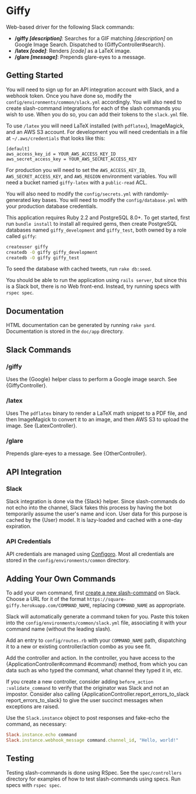 Giffy
=====

Web-based driver for the following Slack commands:

* **/giffy _[description]_**: Searches for a GIF matching _[description]_ on
  Google Image Search. Dispatched to {GiffyController#search}.
* **/latex _[code]_**: Renders _[code]_ as a LaTeX image.
* **/glare _[message]_**: Prepends glare-eyes to a message.

Getting Started
---------------

You will need to sign up for an API integration account with Slack, and a
webhook token. Once you have done so, modify the
`config/environments/common/slack.yml` accordingly. You will also need to create
slash-command integrations for each of the slash commands you wish to use. When
you do so, you can add their tokens to the `slack.yml` file.

To use `/latex` you will need LaTeX installed (with `pdflatex`), ImageMagick,
and an AWS S3 account. For development you will need credentials in a file at
`~/.aws/credentials` that looks like this:

````
[default]
aws_access_key_id = YOUR_AWS_ACCESS_KEY_ID
aws_secret_access_key = YOUR_AWS_SECRET_ACCESS_KEY
````

For production you will need to set the `AWS_ACCESS_KEY_ID`,
`AWS_SECRET_ACCESS_KEY`, and `AWS_REGION` environment variables. You will need
a bucket named `giffy-latex` with a `public-read` ACL.

You will also need to modify the `config/secrets.yml` with randomly-generated
key bases. You will need to modify the `config/database.yml` with your
production database credentials.

This application requires Ruby 2.2 and PostgreSQL 8.0+. To get started, first
run `bundle install` to install all required gems, then create PostgreSQL
databases named `giffy_development` and `giffy_test`, both owned by a role
called `giffy`:

```` sh
createuser giffy
createdb -O giffy giffy_development
createdb -O giffy giffy_test
````

To seed the database with cached tweets, run `rake db:seed`.

You should be able to run the application using `rails server`, but since this
is a Slack bot, there is no Web front-end. Instead, try running specs with
`rspec spec`.

Documentation
-------------

HTML documentation can be generated by running `rake yard`. Documentation is
stored in the `doc/app` directory.


Slack Commands
--------------

### /giffy

Uses the {Google} helper class to perform a Google image search. See
{GiffyController}.

### /latex

Uses The `pdflatex` binary to render a LaTeX math snippet to a PDF file, and
then ImageMagick to convert it to an image, and then AWS S3 to upload the image.
See {LatexController}.

### /glare

Prepends glare-eyes to a message. See {OtherController}.

API Integration
---------------

### Slack

Slack integration is done via the {Slack} helper. Since slash-commands do not
echo into the channel, Slack fakes this process by having the bot temporarily
assume the user's name and icon. User data for this purpose is cached by the
{User} model. It is lazy-loaded and cached with a one-day expiration.

### API Credentials

API credentials are managed using
[Configoro](https://github.com/RISCfuture/Configoro). Most all credentials are
stored in the `config/environments/common` directory.

Adding Your Own Commands
------------------------

To add your own command, first
[create a new slash-command](https://square.slack.com/services/new/slash-commands/)
on Slack. Choose a URL for it of the format
`https://square-giffy.herokuapp.com/COMMAND_NAME`, replacing `COMMAND_NAME` as
appropriate.

Slack will automatically generate a command token for you. Paste this token into
the `config/environments/common/slack.yml` file, associating it with your
command name (without the leading slash).

Add an entry to `config/routes.rb` with your `COMMAND_NAME` path, dispatching it
to a new or existing controller/action combo as you see fit.

Add the controller and action. In the controller, you have access to the
{ApplicationController#command #command} method, from which you can data such as
who typed the command, what channel they typed it in, etc.

If you create a new controller, consider adding
`before_action :validate_command` to verify that the originator was Slack and
not an impostor. Consider also calling
{ApplicationController.report_errors_to_slack report_errors_to_slack} to give
the user succinct messages when exceptions are raised.

Use the `Slack.instance` object to post responses and fake-echo the command, as
necessary:

```` ruby
Slack.instance.echo command
Slack.instance.webhook_message command.channel_id, "Hello, world!"
````

Testing
-------

Testing slash-commands is done using RSpec. See the `spec/controllers`
directory for examples of how to test slash-commands using specs. Run specs with
`rspec spec`.
